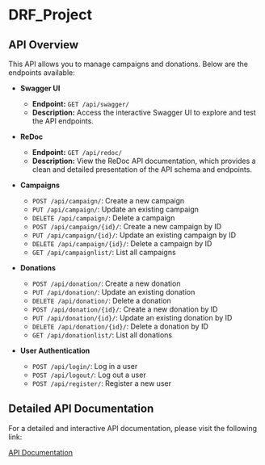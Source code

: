 # DRF_Project

## API Overview

This API allows you to manage campaigns and donations. Below are the endpoints available:

- **Swagger UI**
  - **Endpoint:** `GET /api/swagger/`
  - **Description:** Access the interactive Swagger UI to explore and test the API endpoints.

- **ReDoc**
  - **Endpoint:** `GET /api/redoc/`
  - **Description:** View the ReDoc API documentation, which provides a clean and detailed presentation of the API schema and endpoints.

- **Campaigns**
  - `POST /api/campaign/`: Create a new campaign
  - `PUT /api/campaign/`: Update an existing campaign
  - `DELETE /api/campaign/`: Delete a campaign
  - `POST /api/campaign/{id}/`: Create a new campaign by ID
  - `PUT /api/campaign/{id}/`: Update an existing campaign by ID
  - `DELETE /api/campaign/{id}/`: Delete a campaign by ID
  - `GET /api/campaignlist/`: List all campaigns

- **Donations**
  - `POST /api/donation/`: Create a new donation
  - `PUT /api/donation/`: Update an existing donation
  - `DELETE /api/donation/`: Delete a donation
  - `POST /api/donation/{id}/`: Create a new donation by ID
  - `PUT /api/donation/{id}/`: Update an existing donation by ID
  - `DELETE /api/donation/{id}/`: Delete a donation by ID
  - `GET /api/donationlist/`: List all donations

- **User Authentication**
  - `POST /api/login/`: Log in a user
  - `POST /api/logout/`: Log out a user
  - `POST /api/register/`: Register a new user

## Detailed API Documentation

For a detailed and interactive API documentation, please visit the following link:

[API Documentation](https://username.github.io/repo-name/redoc.html)
